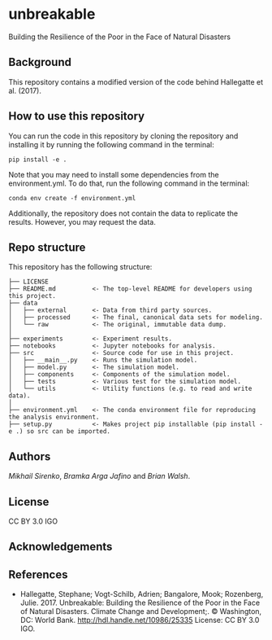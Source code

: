# unbreakable
Building the Resilience of the Poor in the Face of Natural Disasters


## Background
This repository contains a modified version of the code behind Hallegatte et al. (2017).

## How to use this repository
You can run the code in this repository by cloning the repository and installing it by running the following command in the terminal:

```
pip install -e .
```

Note that you may need to install some dependencies from the environment.yml. To do that, run the following command in the terminal:

```
conda env create -f environment.yml
```

Additionally, the repository does not contain the data to replicate the results. However, you may request the data.

## Repo structure
This repository has the following structure:
    
``` 
├── LICENSE
├── README.md          <- The top-level README for developers using this project.
├── data
│   ├── external       <- Data from third party sources.
│   ├── processed      <- The final, canonical data sets for modeling.
│   └── raw            <- The original, immutable data dump.
│
├── experiments        <- Experiment results.
├── notebooks          <- Jupyter notebooks for analysis.
├── src                <- Source code for use in this project.
│   ├── __main__.py    <- Runs the simulation model.
│   ├── model.py       <- The simulation model.
│   ├── components     <- Components of the simulation model.
│   ├── tests          <- Various test for the simulation model.
│   └── utils          <- Utility functions (e.g. to read and write data).
│
├── environment.yml    <- The conda environment file for reproducing the analysis environment.
├── setup.py           <- Makes project pip installable (pip install -e .) so src can be imported.
```

## Authors
*Mikhail Sirenko*, *Bramka Arga Jafino* and *Brian Walsh*. 

## License
CC BY 3.0 IGO

## Acknowledgements

## References
* Hallegatte, Stephane; Vogt-Schilb, Adrien; Bangalore, Mook; Rozenberg, Julie. 2017. Unbreakable: Building the Resilience of the Poor in the Face of Natural Disasters. Climate Change and Development;. © Washington, DC: World Bank. http://hdl.handle.net/10986/25335 License: CC BY 3.0 IGO.